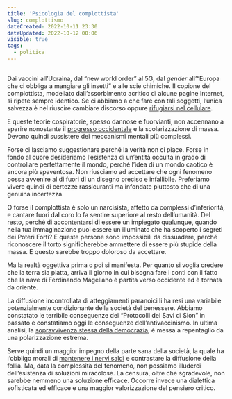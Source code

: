 ```yaml
---
title: 'Psicologia del complottista'
slug: complottismo
dateCreated: 2022-10-11 23:30
dateUpdated: 2022-10-12 00:06
visible: true
tags:
  - politica
---
```


##

<span class="newthought">Dai vaccini</span> all’Ucraina, dal “new world order” al 5G, dal _gender_ all’“Europa che ci obbliga a mangiare gli insetti” e alle scie chimiche. Il copione del complottista, modellato dall’assorbimento acritico di alcune pagine Internet, si ripete sempre identico. Se ci abbiamo a che fare con tali soggetti, l’unica salvezza è nel riuscire cambiare discorso oppure [rifugiarsi nel cellulare](/notes/internet/).

E queste teorie cospiratorie, spesso dannose e fuorvianti, non accennano a sparire nonostante il [progresso occidentale](/notes/occidente/) e la scolarizzazione di massa. Devono quindi sussistere dei meccanismi mentali più complessi.

Forse ci lasciamo suggestionare perché la verità non ci piace. Forse in fondo al cuore desideriamo l’esistenza di un’entità occulta in grado di controllare perfettamente il mondo, perché l’idea di un mondo caotico è ancora più spaventosa. Non riusciamo ad accettare che ogni fenomeno possa avvenire al di fuori di un disegno preciso e infallibile. Preferiamo vivere quindi di certezze rassicuranti ma infondate piuttosto che di una genuina incertezza.

O forse il complottista è solo un narcisista, affetto da complessi d’inferiorità, e cantare fuori dal coro lo fa sentire superiore al resto dell’umanità. Del resto, perché di accontentarsi di essere un impiegato qualunque, quando nella tua immaginazione puoi essere un illuminato che ha scoperto i segreti dei Poteri Forti? E queste persone sono impossibili da dissuadere, perché riconoscere il torto significherebbe ammettere di essere più stupide della massa. E questo sarebbe troppo doloroso da accettare.

Ma la realtà oggettiva prima o poi si manifesta. Per quanto si voglia credere che la terra sia piatta, arriva il giorno in cui bisogna fare i conti con il fatto che la nave di Ferdinando Magellano è partita verso occidente ed è tornata da oriente.

La diffusione incontrollata di atteggiamenti paranoici li ha resi una variabile potenzialmente condizionante della società del benessere. Abbiamo constatato le terribile conseguenze dei “Protocolli dei Savi di Sion” in passato e constatiamo oggi le conseguenze dell’antivaccinismo. In ultima analisi, la [sopravvivenza stessa della democrazia](/notes/democrazia/), è messa a repentaglio da una polarizzazione estrema.

Serve quindi un maggior impegno della parte sana della società, la quale ha l’obbligo morali di [mantenere i nervi saldi](/notes/mitezza/) e  contrastare la diffusione della follia. Ma, data la complessità del fenomeno, non possiamo illuderci dell’esistenza di soluzioni miracolose. La censura, oltre che sgradevole, non sarebbe nemmeno una soluzione efficace. Occorre invece una dialettica sofisticata ed efficace e una maggior valorizzazione del pensiero critico.
